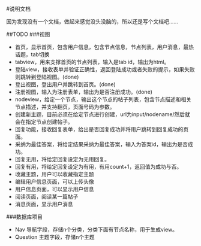 #说明文档

因为发现没有一个文档，做起来感觉没头没脑的，所以还是写个文档吧……

##TODO
###视图
+ 首页，显示首页，包含用户信息，包含节点信息，节点列表，用户消息，最热话题，tab切换
+ tabview，用来支撑首页的节点列表，输入是tab id，输出为html。
+ 登陆view，接收表单并验证正确性，返回登陆成功或者失败的提示，如果失败则跳转到登陆视图。(done)    
+ 登出视图，登出用户并跳转到首页。(done)
+ 注册视图，输入为注册表单，输出为是否注册成功。(done)
+ nodeview，给定一个节点，输出这个节点的帖子列表，包含节点描述和相关节点描述，并支持翻页，页面号码为参数。
+ 创建新主题，目前必须在给定节点进行创建，url为input/nodename/然后就会在指定节点创建帖子。
+ 回复功能，接收回复表单，给出是否回复成功并将用户跳转到回复成功的页面。
+ 采纳为最佳答案，将给定结果采纳为最佳答案，输入为答案id，输出为是否成功。
+ 回复无用，将给定回复设定为无用回复。
+ 回复有用，将给定回复设定为有用，有用count+1，返回值为成功与否。
+ 收藏主题，用户可以收藏指定主题
+ 编辑用户信息页面，可以上传头像
+ 用户信息页面，可以显示用户信息
+ 阅读页面，阅读某一篇帖子
+ 消息页面，显示用户消息


###数据库项目
+ Nav 导航字段，存储n个分类，分类下面有节点名称，用于生成view。
+ Question 主题字段，存储n个主题

